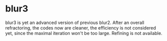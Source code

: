 blur3
=====

blur3 is yet an advanced version of previous blur2. After an overall refractoring, the codes now are cleaner, the efficiency is not considered yet, since the maximal iteration won't be too large. Refining is not available. 
